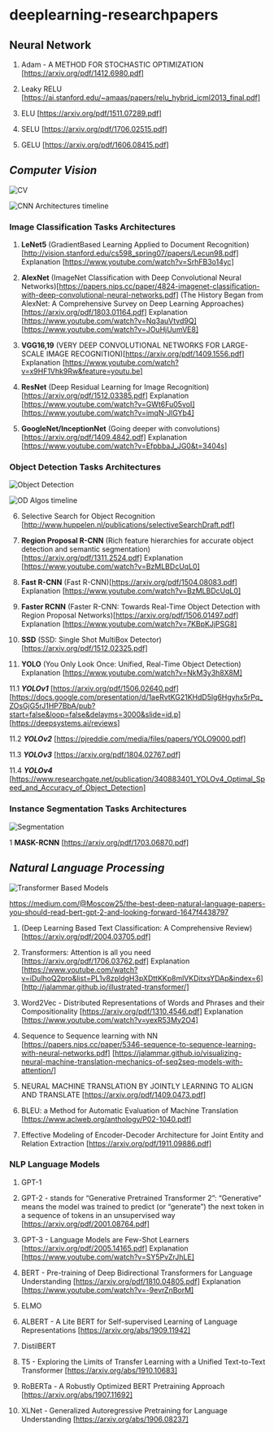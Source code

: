 # deeplearning-researchpapers


## **Neural Network**
1. Adam - A METHOD FOR STOCHASTIC OPTIMIZATION
[https://arxiv.org/pdf/1412.6980.pdf]

2. Leaky RELU
[https://ai.stanford.edu/~amaas/papers/relu_hybrid_icml2013_final.pdf]

3. ELU
[https://arxiv.org/pdf/1511.07289.pdf]

4. SELU
[https://arxiv.org/pdf/1706.02515.pdf]

5. GELU
[https://arxiv.org/pdf/1606.08415.pdf]



## _**Computer Vision**_
![CV](https://appsilondatascience.com/assets/uploads/2018/08/types.png)

![CNN Architectures timeline](https://miro.medium.com/max/5788/1*dc07I4_N_IWDJVb6cM-KsQ.png)

### **Image Classification Tasks Architectures**
1. **LeNet5** 
(GradientBased Learning Applied to Document
Recognition)[http://vision.stanford.edu/cs598_spring07/papers/Lecun98.pdf]
Explanation
[https://www.youtube.com/watch?v=SrhFB3o14yc]


2. **AlexNet**
(ImageNet Classification with Deep Convolutional
Neural Networks)[https://papers.nips.cc/paper/4824-imagenet-classification-with-deep-convolutional-neural-networks.pdf]
(The History Began from AlexNet: A Comprehensive Survey on Deep Learning Approaches)[https://arxiv.org/pdf/1803.01164.pdf]
Explanation
[https://www.youtube.com/watch?v=Nq3auVtvd9Q]
[https://www.youtube.com/watch?v=JOuHjUumVE8]


3. **VGG16,19**
(VERY DEEP CONVOLUTIONAL NETWORKS FOR LARGE-SCALE IMAGE RECOGNITION)[https://arxiv.org/pdf/1409.1556.pdf]
Explanation
[https://www.youtube.com/watch?v=x9HF1Vhk9Rw&feature=youtu.be]


4. **ResNet**
(Deep Residual Learning for Image Recognition)[https://arxiv.org/pdf/1512.03385.pdf]
Explanation
[https://www.youtube.com/watch?v=GWt6Fu05voI]
[https://www.youtube.com/watch?v=imqN-JlGYb4]

5. **GoogleNet/InceptionNet**
(Going deeper with convolutions)[https://arxiv.org/pdf/1409.4842.pdf]
Explanation
[https://www.youtube.com/watch?v=EfpbbaJ_JG0&t=3404s]

### **Object Detection Tasks Architectures**

![Object Detection](https://bitmovin.com/wp-content/uploads/2019/08/Object_detection_Blog_Image_Q3_19.jpg)


![OD Algos timeline](https://www.mdpi.com/electronics/electronics-09-00583/article_deploy/html/images/electronics-09-00583-g001.png)

6. Selective Search for Object Recognition 
[http://www.huppelen.nl/publications/selectiveSearchDraft.pdf]

7. **Region Proposal R-CNN**
(Rich feature hierarchies for accurate object detection and semantic segmentation)[https://arxiv.org/pdf/1311.2524.pdf]
Explanation
[https://www.youtube.com/watch?v=BzMLBDcUqL0]

8. **Fast R-CNN**
(Fast R-CNN)[https://arxiv.org/pdf/1504.08083.pdf]
Explanation
[https://www.youtube.com/watch?v=BzMLBDcUqL0]

9. **Faster RCNN**
(Faster R-CNN: Towards Real-Time Object Detection with Region Proposal Networks)[https://arxiv.org/pdf/1506.01497.pdf]
Explanation
[https://www.youtube.com/watch?v=7KBpKJjPSG8]

10. **SSD**
(SSD: Single Shot MultiBox Detector)[https://arxiv.org/pdf/1512.02325.pdf]

11. **YOLO**
(You Only Look Once: Unified, Real-Time Object Detection)
Explanation
[https://www.youtube.com/watch?v=NkM3y3h8X8M]

   11.1 ***YOLOv1***
   [https://arxiv.org/pdf/1506.02640.pdf]
   [https://docs.google.com/presentation/d/1aeRvtKG21KHdD5lg6Hgyhx5rPq_ZOsGjG5rJ1HP7BbA/pub?start=false&loop=false&delayms=3000&slide=id.p]
   [https://deepsystems.ai/reviews]

   11.2 ***YOLOv2***
    [https://pjreddie.com/media/files/papers/YOLO9000.pdf]

   11.3 ***YOLOv3***
    [https://arxiv.org/pdf/1804.02767.pdf]
  
   11.4 ***YOLOv4***
    [https://www.researchgate.net/publication/340883401_YOLOv4_Optimal_Speed_and_Accuracy_of_Object_Detection]

### **Instance Segmentation Tasks Architectures**

![Segmentation](https://cdn.analyticsvidhya.com/wp-content/uploads/2019/07/feature_image.jpg)

1 **MASK-RCNN**
[https://arxiv.org/pdf/1703.06870.pdf]


## _**Natural Language Processing**_

![Transformer Based Models](https://miro.medium.com/max/1400/1*bG8dQv1L6o3NRXyCau4Rzg.png)

https://medium.com/@Moscow25/the-best-deep-natural-language-papers-you-should-read-bert-gpt-2-and-looking-forward-1647f4438797


1. (Deep Learning Based Text Classification: A Comprehensive Review)[https://arxiv.org/pdf/2004.03705.pdf]

2. Transformers: Attention is all you need
[https://arxiv.org/pdf/1706.03762.pdf]
Explanation
[https://www.youtube.com/watch?v=iDulhoQ2pro&list=PL1v8zpldgH3pXDttKKp8mlVKDitxsYDAp&index=6]
[http://jalammar.github.io/illustrated-transformer/]

3. Word2Vec - Distributed Representations of Words and Phrases and their Compositionality
[https://arxiv.org/pdf/1310.4546.pdf]
Explanation
[https://www.youtube.com/watch?v=yexR53My2O4]

4. Sequence to Sequence learning with NN 
[https://papers.nips.cc/paper/5346-sequence-to-sequence-learning-with-neural-networks.pdf]
[https://jalammar.github.io/visualizing-neural-machine-translation-mechanics-of-seq2seq-models-with-attention/]

5. NEURAL MACHINE TRANSLATION BY JOINTLY LEARNING TO ALIGN AND TRANSLATE
[https://arxiv.org/pdf/1409.0473.pdf]

6. BLEU: a Method for Automatic Evaluation of Machine Translation
[https://www.aclweb.org/anthology/P02-1040.pdf]

7. Effective Modeling of Encoder-Decoder Architecture for Joint Entity and Relation Extraction
[https://arxiv.org/pdf/1911.09886.pdf]

### **NLP Language Models**
1. GPT-1

2. GPT-2 - stands for “Generative Pretrained Transformer 2”: “Generative” means the model was trained to predict (or “generate”) the next token in a sequence of tokens in an unsupervised way
[https://arxiv.org/pdf/2001.08764.pdf]

3. GPT-3 - Language Models are Few-Shot Learners
[https://arxiv.org/pdf/2005.14165.pdf]
Explanation
[https://www.youtube.com/watch?v=SY5PvZrJhLE]

4. BERT - Pre-training of Deep Bidirectional Transformers for Language Understanding
[https://arxiv.org/pdf/1810.04805.pdf]
Explanation
[https://www.youtube.com/watch?v=-9evrZnBorM]

5. ELMO

6. ALBERT - A Lite BERT for Self-supervised Learning of Language Representations
[https://arxiv.org/abs/1909.11942]

7. DistilBERT

8. T5 - Exploring the Limits of Transfer Learning with a Unified Text-to-Text Transformer
[https://arxiv.org/abs/1910.10683]

9. RoBERTa - A Robustly Optimized BERT Pretraining Approach
[https://arxiv.org/abs/1907.11692]

10. XLNet - Generalized Autoregressive Pretraining for Language Understanding
[https://arxiv.org/abs/1906.08237]

